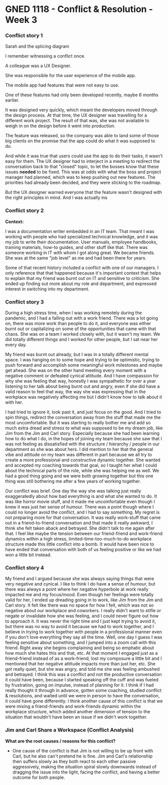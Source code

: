 # GNED 1118 - Conflict & Resolution - Week 3
### Conflict story 1
Sarah and the splicing diagram

I remember witnessing a conflict once.

A colleague was a UX Designer. 

She was responsible for the user experience of the mobile app. 

The mobile app had features that were not easy to use. 

One of these features had only been developed recently, maybe 6 months earlier. 

It was designed very quickly, which meant the developers moved through the design process. At that time, the UX designer was travelling for a different work project. The result of that was, she was not available to weigh in on the design before it went into production.

The feature was released, so the company was able to land some of those big clients on the promise that the app could do what it was supposed to do.

And while it was true that users could use the app to do their tasks, it wasn't easy for them. The UX designer had to interject in a meeting to redirect the conversation back to that "closed" topic, to let the bosses know that these issues **needed** to be fixed. This was at odds with what the boss and project manager had planned, which was to keep pushing out new features. The priorities had already been decided, and they were sticking to the roadmap. 

But the UX designer warned everyone that the feature wasn't designed with the right principles in mind. And I was actually ins

### Conflict story 2
**Context:**

I was a documentation writer embedded in an IT team. That meant I was working with people who had specialized technical knowledge, and it was my job to write their documentation. User manuals, employee handbooks, training materials, how-to guides, and other stuff like that. There was someone working in IT with whom I got along great. We became friends. She was at the same "job level" as me and had been there for years. 

Some of that recent history included a conflict with one of our managers. I only reference that that happened because it's important context that helps to explain that my friend was burnt out on IT and sensitive to criticism. She ended up finding out more about my role and department, and expressed interest in switching into my department. 


### Conflict story 3

During a high stress time, when I was working remotely during the pandemic, and I had a falling out with a work friend. There was a lot going on, there was more work than people to do it, and everyone was either burnt out or capitalizing on some of the opportunities that came with that chaos. She was on a team I worked closely with, but it wasn't my team. We did totally different things and I worked for other people, but I sat near her every day. 

My friend was burnt out already, but I was in a totally different mental space. I was hanging on to some hope and trying to be optimistic, trying to push forward and accomplish some meaningful work milestones and maybe get ahead. She was on the other hand meeting every moment with a negative comment or defeated cynical attitude. And I have compassion for why she was feeling that way, honestly I was sympathetic for over a year listening to her talk about being burnt out and angry, even if she did have a valid reason to feel that way, the way she was expressing that in the workplace was negatively affecting me but I didn't know how to talk about it with her. 

I had tried to ignore it, look past it, and just focus on the good. And I tried to spin things, redirect the conversation away from the stuff that made me the most uncomfortable. But it was starting to really bother me and add so much extra dread and stress to what was supposed to be my dream job, like Jim from the Jim and Carl story. Especially because she had been learning how to do what I do, in the hopes of joining my team because she saw that I was not feeling as dissatisfied with the structure / hierarchy / people in our department as she was about hers. I did mention to her that the general vibe and attitude on my team was different in part because we all try to create a more professional and constructive dynamic together. She wanted and accepted my coaching towards that goal, so I taught her what I could about the technical parts of the role, while she was helping me as well. We had a good thing going and we were both growing together but this one thing was still bothering me after a few years of working together. 

Our conflict was brief. One day the way she was talking just really exaggeratedly about how bad everything is and what she wanted to do. It was like horror movie stuff, and it made me uncomfortable even though I knew it was just her sense of humour. There was a point though where I could no longer avoid the conflict, and I had to say something. My regret is not preparing more for that conversation. It was really work-stuff that came out in a friend-to-friend conversation and that made it really awkward, I think she felt taken aback and betrayed. She didn't talk to me again after that. I feel like maybe the tension between our friend-friend and work-friend dynamics within a high stress, limited-time-too-much-to-do workplace structure made this little conflict into a bomb. It would have been nice to have ended that conversation with both of us feeling positive or like we had won a little bit instead.

### Conflict story 4
My friend and I argued because she was always saying things that were very negative and cynical. I like to think I do have a sense of humour, but there was always a point where her negative hyperbole at work really impacted me and my focus/mood. Even though her feelings were totally valid for her, I ended up dreading going in to work, like Jim from the Jim and Carl story. It felt like there was no space for how I felt, which was not so negative about our workplace and coworkers. I really didn't want to stifle or negate or invalidate how she was feeling, and I could never figure out how to approach it. It was never the right time and I just kept trying to avoid it, but there was no way to avoid it because we had to work together, and I believe in trying to work together with people in a professional manner even if you don't love everything they say all the time. Well, one day I guess I was feeling sensitive about something, and I jumped into a zoom call with this friend. Right away she begins complaining and being so emphatic about how much she hates this and that, etc. At that moment I engaged just as a friend-friend instead of as a work-friend, lost my composure a little bit and I mentioned that her negative attitude impacts more than just her, etc. She got really quiet, but she was angry, and told me she was feeling ambushed and betrayed. I think this was a conflict and not the productive conversation it could have been, because I started speaking off the cuff and was fueled by frustration, going on impulse, instead of planning for it. I think if I had really thought it through in advance, gotten some coaching, studied conflict & resolutions, and waited until we were in person to have the conversation, it could have gone differently. I think another cause of this conflict is that we were mixing a friend-friends and work-friends dynamic within the workplace structure, which added another dimension of tension to the situation that wouldn't have been an issue if we didn't work together.

### Jim and Carl Share a Workspace (Conflict Analysis)
**What are the root causes / reasons for this conflict?**
- One cause of the conflict is that Jim is not willing to be up front with Carl, but he also can't pretend he is fine. Jim and Carl's relationship then suffers slowly as they both react to each other passive aggressively, making the situation spiral slowly downwards instead of dragging the issue into the light, facing the conflict, and having a better outcome for both people.
